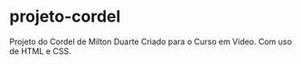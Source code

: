 # projeto-cordel
 Projeto do Cordel de Milton Duarte
 Criado para o Curso em Vídeo.
 Com uso de HTML e CSS.
